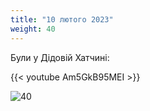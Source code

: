 ```yaml
---
title: "10 лютого 2023"
weight: 40
---
```

Були у Дідовій Хатчині:

{{< youtube Am5GkB95MEI  >}}

![40](/images/2023-02-10-2.jpg)